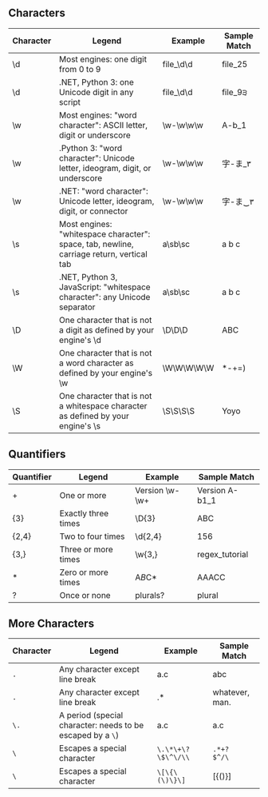 

## Characters

Character|Legend|Example|Sample Match
---|---|---|---
\d|Most engines: one digit from 0 to 9|file_\d\d|file_25
\d|.NET, Python 3: one Unicode digit in any script|file_\d\d|file_9੩
\w|Most engines: "word character": ASCII letter, digit or underscore|\w-\w\w\w|A-b_1
\w|.Python 3: "word character": Unicode letter, ideogram, digit, or underscore|\w-\w\w\w|字-ま_۳
\w|.NET: "word character": Unicode letter, ideogram, digit, or connector|\w-\w\w\w|字-ま‿۳
\s|Most engines: "whitespace character": space, tab, newline, carriage return, vertical tab|a\sb\sc|a b c
\s|.NET, Python 3, JavaScript: "whitespace character": any Unicode separator|a\sb\sc|a b c
\D|One character that is not a digit as defined by your engine's \d|\D\D\D|ABC
\W|One character that is not a word character as defined by your engine's \w|\W\W\W\W\W|*-+=)
\S|One character that is not a whitespace character as defined by your engine's \s|\S\S\S\S|Yoyo

## Quantifiers

Quantifier|Legend|Example|Sample Match
---|---|---|---
+|One or more|Version \w-\w+|Version A-b1_1
{3}|Exactly three times|\D{3}|ABC
{2,4}|Two to four times|\d{2,4}|156
{3,}|Three or more times|\w{3,}|regex_tutorial
*|Zero or more times|A*B*C*|AAACC
?|Once or none|plurals?|plural

## More Characters

Character|Legend|Example|Sample Match
---|---|---|---
`.`|Any character except line break|a.c|abc
`.`|Any character except line break|.*|whatever, man.
`\.`|A period (special character: needs to be escaped by a `\`)|a\.c|a.c
`\`|Escapes a special character|`\.\*\+\?    \$\^\/\\`|`.*+?    $^/\`
`\`|Escapes a special character|`\[\{\(\)\}\]`|[{()}]

